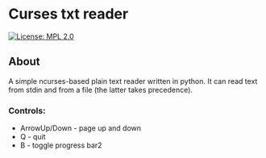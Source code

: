 # Curses txt reader
[![License: MPL 2.0](https://img.shields.io/badge/License-MPL_2.0-brightgreen.svg)](https://opensource.org/licenses/MPL-2.0)
## About
A simple ncurses-based plain text reader written in python.
It can read text from stdin and from a file (the latter takes precedence).
### Controls:
* ArrowUp/Down - page up and down
* Q - quit
* B - toggle progress bar2 
